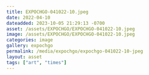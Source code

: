 ```yaml
---
title: EXPOCHGO-041022-10.jpeg
date: 2022-04-10
dateadded: 2023-10-05 21:29:13 -0700
asset: /assets/EXPOCHGO/EXPOCHGO-041022-10.jpeg
image: /assets/EXPOCHGO/EXPOCHGO-041022-10.jpeg
categories: image
gallery: expochgo
permalink: /media/expochgo/expochgo-041022-10-jpeg
layout: asset
tags: ["art", "times"]
--- 
```

